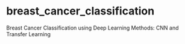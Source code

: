 # breast_cancer_classification
Breast Cancer Classification using Deep Learning Methods: CNN and Transfer Learning 
